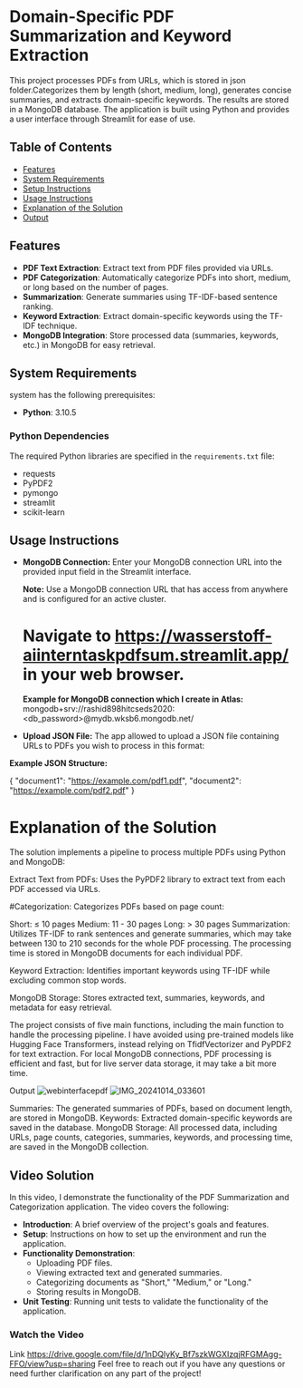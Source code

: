 # Domain-Specific PDF Summarization and Keyword Extraction
This project processes PDFs from URLs, which is stored in json folder.Categorizes them by length (short, medium, long), generates concise summaries, and extracts domain-specific keywords. The results are stored in a MongoDB database. The application is built using Python and provides a user interface through Streamlit for ease of use.

## Table of Contents
- [Features](#features)
- [System Requirements](#system-requirements)
- [Setup Instructions](#setup-instructions)
- [Usage Instructions](#usage-instructions)
- [Explanation of the Solution](#explanation-of-the-solution)
- [Output](#output)


## Features
- **PDF Text Extraction**: Extract text from PDF files provided via URLs.
- **PDF Categorization**: Automatically categorize PDFs into short, medium, or long based on the number of pages.
- **Summarization**: Generate summaries using TF-IDF-based sentence ranking.
- **Keyword Extraction**: Extract domain-specific keywords using the TF-IDF technique.
- **MongoDB Integration**: Store processed data (summaries, keywords, etc.) in MongoDB for easy retrieval.

## System Requirements
system has the following prerequisites:
- **Python**: 3.10.5

### Python Dependencies
The required Python libraries are specified in the `requirements.txt` file:
- requests
- PyPDF2
- pymongo
- streamlit
- scikit-learn
 

## Usage Instructions

- **MongoDB Connection:** Enter your MongoDB connection URL into the provided input field in the Streamlit interface.

  **Note:** Use a MongoDB connection URL that has access from anywhere and is configured for an active cluster.
  
  # Navigate to https://wasserstoff-aiinterntaskpdfsum.streamlit.app/ in your web browser.

  **Example for MongoDB connection which I create in Atlas:**
  mongodb+srv://rashid898hitcseds2020:<db_password>@mydb.wksb6.mongodb.net/
  
- **Upload JSON File:** The app allowed  to upload a JSON file containing URLs to PDFs you wish to process in this format:

**Example JSON Structure:**

{
  "document1": "https://example.com/pdf1.pdf",
  "document2": "https://example.com/pdf2.pdf"
}


# Explanation of the Solution
The solution implements a pipeline to process multiple PDFs using Python and MongoDB:

Extract Text from PDFs: Uses the PyPDF2 library to extract text from each PDF accessed via URLs.

#Categorization: Categorizes PDFs based on page count:

Short: ≤ 10 pages
Medium: 11 - 30 pages
Long: > 30 pages
Summarization: Utilizes TF-IDF to rank sentences and generate summaries, which may take between 130 to 210 seconds for the whole PDF processing. The processing time is stored in MongoDB documents for each individual PDF.

Keyword Extraction: Identifies important keywords using TF-IDF while excluding common stop words.

MongoDB Storage: Stores extracted text, summaries, keywords, and metadata for easy retrieval.

The project consists of five main functions, including the main function to handle the processing pipeline. I have avoided using pre-trained models like Hugging Face Transformers, instead relying on TfidfVectorizer and PyPDF2 for text extraction. For local MongoDB connections, PDF processing is efficient and fast, but for live server data storage, it may take a bit more time.

Output
![webinterfacepdf](https://github.com/user-attachments/assets/0783d0cd-d670-4c76-af1a-89de1cf1c649)
![IMG_20241014_033601](https://github.com/user-attachments/assets/47915c09-c1d3-4139-b1a6-0e5f3adc8a89)

Summaries: The generated summaries of PDFs, based on document length, are stored in MongoDB.
Keywords: Extracted domain-specific keywords are saved in the database.
MongoDB Storage: All processed data, including URLs, page counts, categories, summaries, keywords, and processing time, are saved in the MongoDB collection.

## Video Solution

In this video, I demonstrate the functionality of the PDF Summarization and Categorization application. The video covers the following:

- **Introduction**: A brief overview of the project's goals and features.
- **Setup**: Instructions on how to set up the environment and run the application.
- **Functionality Demonstration**: 
  - Uploading PDF files.
  - Viewing extracted text and generated summaries.
  - Categorizing documents as "Short," "Medium," or "Long."
  - Storing results in MongoDB.
- **Unit Testing**: Running unit tests to validate the functionality of the application.

### Watch the Video

Link https://drive.google.com/file/d/1nDQlyKy_Bf7szkWGXIzqjRFGMAgg-FFO/view?usp=sharing
Feel free to reach out if you have any questions or need further clarification on any part of the project!


